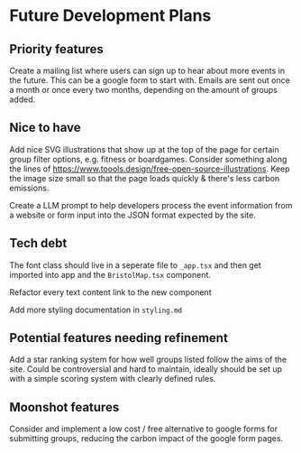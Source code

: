 # Future Development Plans

## Priority features

Create a mailing list where users can sign up to hear about more events in the future. This can be a google form to start with. Emails are sent out once a month or once every two months, depending on the amount of groups added.

## Nice to have

Add nice SVG illustrations that show up at the top of the page for certain group filter options, e.g. fitness or boardgames. Consider something along the lines of https://www.toools.design/free-open-source-illustrations. Keep the image size small so that the page loads quickly & there's less carbon emissions.

Create a LLM prompt to help developers process the event information from a website or form input into the JSON format expected by the site.

## Tech debt

The font class should live in a seperate file to `_app.tsx` and then get imported into app and the `BristolMap.tsx` component.

Refactor every text content <a> link to the new <Link> component

Add more styling documentation in `styling.md`

## Potential features needing refinement

Add a star ranking system for how well groups listed follow the aims of the site. Could be controversial and hard to maintain, ideally should be set up with a simple scoring system with clearly defined rules.

## Moonshot features

Consider and implement a low cost / free alternative to google forms for submitting groups, reducing the carbon impact of the google form pages.
